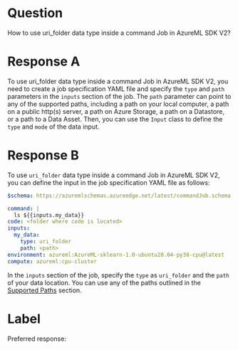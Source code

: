 
# Question

How to use uri_folder data type inside a command Job in AzureML SDK V2?

# Response A

To use uri_folder data type inside a command Job in AzureML SDK V2, you need to create a job specification YAML file and specify the `type` and `path` parameters in the `inputs` section of the job. The `path` parameter can point to any of the supported paths, including a path on your local computer, a path on a public http(s) server, a path on Azure Storage, a path on a Datastore, or a path to a Data Asset. Then, you can use the `Input` class to define the `type` and `mode` of the data input.

# Response B

To use `uri_folder` data type inside a command Job in AzureML SDK V2, you can define the input in the job specification YAML file as follows:

```yaml
$schema: https://azuremlschemas.azureedge.net/latest/commandJob.schema.json

command: |
  ls ${{inputs.my_data}}
code: <folder where code is located>
inputs:
  my_data:
    type: uri_folder
    path: <path>
environment: azureml:AzureML-sklearn-1.0-ubuntu20.04-py38-cpu@latest
compute: azureml:cpu-cluster
```

In the `inputs` section of the job, specify the `type` as `uri_folder` and the `path` of your data location. You can use any of the paths outlined in the [Supported Paths](https://docs.microsoft.com/en-us/azure/machine-learning/how-to-read-write-data-v2#supported-paths) section.

# Label

Preferred response: 
